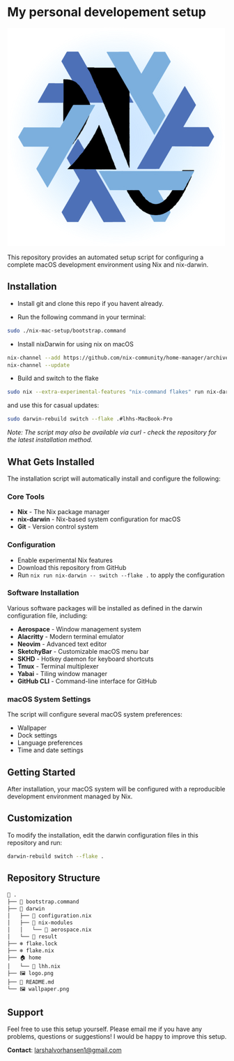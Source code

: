 # My personal developement setup

![nix-lambdasimLogo](logo.png "Lambda-nix")

This repository provides an automated setup script for configuring a complete macOS development environment using Nix and nix-darwin.

## Installation

- Install git and clone this repo if you havent already.

- Run the following command in your terminal:
```bash
sudo ./nix-mac-setup/bootstrap.command
```

- Install nixDarwin for using nix on macOS
```bash
nix-channel --add https://github.com/nix-community/home-manager/archive/release-23.05.tar.gz home-manager
nix-channel --update
```

- Build and switch to the flake
```bash
sudo nix --extra-experimental-features "nix-command flakes" run nix-darwin -- switch --flake ./nix-mac-setup
```

and use this for casual updates:
```bash
sudo darwin-rebuild switch --flake .#lhhs-MacBook-Pro
```

_Note: The script may also be available via curl - check the repository for the latest installation method._

## What Gets Installed

The installation script will automatically install and configure the following:

### Core Tools

- **Nix** - The Nix package manager
- **nix-darwin** - Nix-based system configuration for macOS
- **Git** - Version control system

### Configuration

- Enable experimental Nix features
- Download this repository from GitHub
- Run `nix run nix-darwin -- switch --flake .` to apply the configuration

### Software Installation

Various software packages will be installed as defined in the darwin configuration file, including:

- **Aerospace** - Window management system
- **Alacritty** - Modern terminal emulator
- **Neovim** - Advanced text editor
- **SketchyBar** - Customizable macOS menu bar
- **SKHD** - Hotkey daemon for keyboard shortcuts
- **Tmux** - Terminal multiplexer
- **Yabai** - Tiling window manager
- **GitHub CLI** - Command-line interface for GitHub

### macOS System Settings

The script will configure several macOS system preferences:

- Wallpaper
- Dock settings
- Language preferences
- Time and date settings

## Getting Started

After installation, your macOS system will be configured with a reproducible development environment managed by Nix.

## Customization

To modify the installation, edit the darwin configuration files in this repository and run:

```bash
darwin-rebuild switch --flake .
```

## Repository Structure

```
📁 .
├── 📄 bootstrap.command
├── 📁 darwin
│   ├── 📄 configuration.nix
│   ├── 📁 nix-modules
│   │   └── 📄 aerospace.nix
│   └── 📄 result
├── ❄️ flake.lock
├── ❄️ flake.nix
├── 🏠 home
│   └── 📄 lhh.nix
├── 🖼️ logo.png
├── 📘 README.md
└── 🖼️ wallpaper.png
```

## Support

Feel free to use this setup yourself. Please email me if you have any problems, questions or suggestions! 
I would be happy to improve this setup.

**Contact**: [larshalvorhansen1@gmail.com](mailto:larshalvorhansen1@gmail.com)
